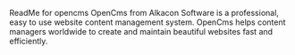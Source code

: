 ReadMe for opencms
OpenCms from Alkacon Software is a professional, easy to use website content management system. OpenCms helps content managers worldwide to create and maintain beautiful websites fast and efficiently.